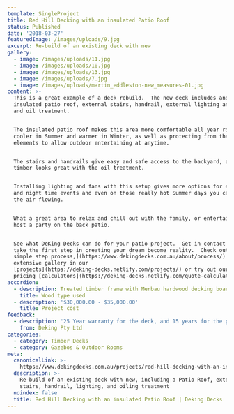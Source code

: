 ```yaml
---
template: SingleProject
title: Red Hill Decking with an insulated Patio Roof
status: Published
date: '2018-03-27'
featuredImage: /images/uploads/9.jpg
excerpt: Re-build of an existing deck with new
gallery:
  - image: /images/uploads/11.jpg
  - image: /images/uploads/10.jpg
  - image: /images/uploads/13.jpg
  - image: /images/uploads/7.jpg
  - image: /images/uploads/martin_eddleston-new_measures-01.jpg
content: >-
  This is a great example of a deck rebuild.  The new deck includes and
  insulated patio roof, external stairs, handrail, external lighting and fans
  and oil treatment.


  The insulated patio roof makes this area more comfortable all year round -
  cooler in Summer and warmer in Winter, as well as protecting from the weather
  elements to allow outdoor entertaining at anytime.


  The stairs and handrails give easy and safe access to the backyard, and the
  timber looks great with the oil treatment. 


  Installing lighting and fans with this setup gives more options for evening
  and night time events and even on those really hot Summer days you can keep
  the air flowing.


  What a great area to relax and chill out with the family, or entertain and
  host a party on the back patio.


  See what DeKing Decks can do for your patio project.  Get in contact today and
  take the first step in creating your dream become reality.  Check out our [6
  simple step process,](https://www.dekingdecks.com.au/about/process/) our
  extensive gallery in our
  [projects](https://deking-decks.netlify.com/projects/) or try out our online
  pricing [calculators](https://deking-decks.netlify.com/quote-calculator/).
accordion:
  - description: Treated timber frame with Merbau hardwood decking boards
    title: Wood type used
  - description: '$30,000.00 - $35,000.00'
    title: Project cost
feedback:
  - description: '25 Year warranty for the deck, and 15 years for the patio roof'
    from: Deking Pty Ltd
categories:
  - category: Timber Decks
  - category: Gazebos & Outdoor Rooms
meta:
  canonicalLink: >-
    https://www.dekingdecks.com.au/projects/red-hill-decking-with-an-insulated-patio-roof/
  description: >-
    Re-build of an existing deck with new, including a Patio Roof, external
    stairs, handrail, lighting, and oiling treatment
  noindex: false
  title: Red Hill Decking with an insulated Patio Roof | Deking Decks
---
```


